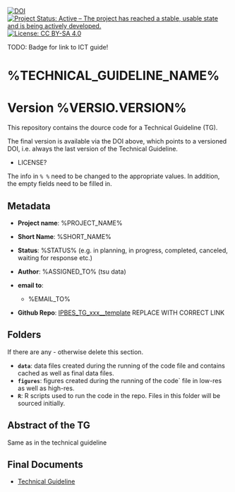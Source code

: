 [![DOI](https://zenodo.org/badge/DOI/99.9999/zenodo.9999999.svg)](https://doi.org/99.9999/zenodo.9999999)
[![Project Status: Active – The project has reached a stable, usable state and is being actively developed.](https://www.repostatus.org/badges/latest/active.svg)](https://www.repostatus.org/#active)
[![License: CC BY-SA 4.0](https://img.shields.io/badge/License-CC_BY--SA_4.0-lightgrey.svg)](https://creativecommons.org/licenses/by-sa/4.0/)

TODO: Badge for link to ICT guide!

# %TECHNICAL_GUIDELINE_NAME%
# Version %VERSIO.VERSION%

This repository contains the dource code for a Technical Guideline (TG).

The final version is available via the DOI above, which points to a versioned DOI, i.e. always the last version of the Technical Guideline.

- LICENSE?

The info in `% %` need to be changed to the appropriate values. In addition, the empty fields need to be filled in.

## Metadata

- **Project name**: %PROJECT_NAME%
- **Short Name**: %SHORT_NAME%

- **Status**: %STATUS% (e.g. in planning, in progress, completed, canceled, waiting for response etc.)

- **Author**: %ASSIGNED_TO% (tsu data)

- **email to**:
  - %EMAIL_TO%

- **Github Repo**: [IPBES_TG_xxx__template](https://github.com/IPBES-Data/xxxx) REPLACE WITH CORRECT LINK

## Folders

If there are any - otherwise delete this section.

- **`data`**: data files created during the running of the code file and contains cached as well as final data files.
- **`figures`**: figures created during the running of the code` file in low-res as well as high-res.
- **`R`**: R scripts used to run the code in the repo. Files in this folder will be sourced initially.

## Abstract of the TG

Same as in the technical guideline

## Final Documents

- [Technical Guideline](IPBES_TG_xxx_template.html)
